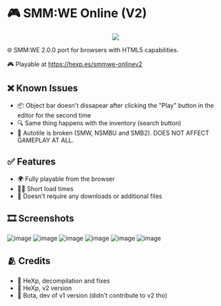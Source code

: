 # 🎮 SMM:WE Online (V2)
<p align="center">
  <img src="https://hexp.es/smmwe-onlinev2/assets/banner_deco.png" />
</p>

🌐 SMM:WE 2.0.0 port for browsers with HTML5 capabilities.

🎮 Playable at https://hexp.es/smmwe-onlinev2

## ❌ Known Issues
- 📦 Object bar doesn't dissapear after clicking the "Play" button in the editor for the second time
- 🔍 Same thing happens with the inventory (search button)
- 🫨 Autotile is broken (SMW, NSMBU and SMB2). DOES NOT AFFECT GAMEPLAY AT ALL.

## ✅ Features
- 🌍 Fully playable from the browser
- 🏃‍♂️ Short load times
- 📂 Doesn't require any downloads or additional files

## 🎞️ Screenshots
![image](https://github.com/HeXpp/smmwe-onlinev2/assets/97027903/9ad46dce-a10c-4acf-ba8f-ab44593429e0)
![image](https://github.com/HeXpp/smmwe-onlinev2/assets/97027903/5f724659-3cfa-4382-ab52-5cbe8fb306f4)
![image](https://github.com/HeXpp/smmwe-onlinev2/assets/97027903/1d3a87ee-341d-4e1d-99a4-00bcbb7ca76e)
![image](https://github.com/HeXpp/smmwe-onlinev2/assets/97027903/571a6abb-ccc6-4284-b8bc-95b53f423aea)
![image](https://github.com/HeXpp/smmwe-onlinev2/assets/97027903/1ff8583e-2a04-4e68-b7fd-ee9e5edebf2b)
![image](https://github.com/HeXpp/smmwe-onlinev2/assets/97027903/cad93e0b-f4fb-4850-9137-3155578d5a12)

## 🫂 Credits
- 🎯 HeXp, decompilation and fixes
- 🎯 HeXp, v2 version
- 👢 Bota, dev of v1 version (didn't contribute to v2 tho)



